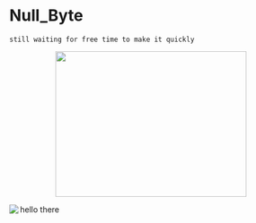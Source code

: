 # Null_Byte
```
still waiting for free time to make it quickly
```
<p align="center">
  <img src="https://rajoul.github.io/Image/Null_Byte/nullbyte.png" width="340" height="260">
</p>
hello there
<img align="left" src="https://rajoul.github.io/Image/Null_Byte/get_root.png">
